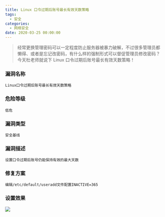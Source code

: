 ```yaml
---
title: Linux 口令过期后账号最长有效天数策略
tags:
  - 安全
categories:
  - 网络安全
date: 2020-03-25 00:00:00
---
```


> 经常更换管理密码可以一定程度防止服务器被暴力破解，不过很多管理员都懒得、或者是忘记改密码，有什么样的强制形式可以督促管理员修改密码？今天杜老师就说下 Linux 口令过期后账号最长有效天数策略！

<!-- more -->

### 漏洞名称

```
Linux口令过期后账号最长有效天数策略
```

### 危险等级

```
低危
```

### 漏洞类型

```
安全基线
```

### 漏洞描述

```
设置口令过期后账号仍能保持有效的最大天数
```

### 修复方案

```
编辑/etc/default/useradd文件配置INACTIVE=365
```

### 设置效果

![](https://cdn.dusays.com/2020/03/204-1.jpg)
